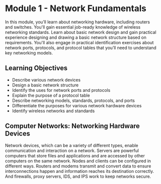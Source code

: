 # Module 1 - Network Fundamentals
In this module, you’ll learn about networking hardware, including routers and switches. You'll gain essential job-ready knowledge of wireless networking standards. Learn about basic network design and gain practical experience designing and drawing a basic network structure based on requirements. You'll also engage in practical identification exercises about network ports, protocols, and protocol tables that you’ll need to understand key networking models.

## Learning Objectives
- Describe various network devices
- Design a basic network structure
- Identify the uses for network ports and protocols
- Explain the purpose of a protocol table
- Describe networking models, standards, protocols, and ports
- Differentiate the purposes for various network hardware devices
- Identify wireless networks and standards

## Computer Networks: Networking Hardware Devices
Network devices, which can be a variety of different types, enable communication and interaction on a network. Servers are powerful computers that store files and applications and are accessed by other computers on the same network. Nodes and clients can be configured in different ways. Routers and modems transmit and convert data to ensure interconnections happen and information reaches its destination correctly. And firewalls, proxy servers, IDS, and IPS work to keep networks secure. 

